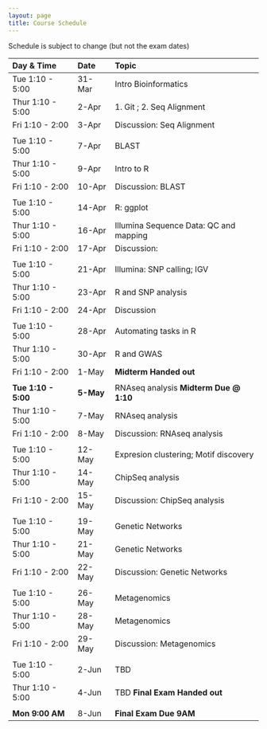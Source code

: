 ```yaml
---
layout: page
title: Course Schedule
---
```


Schedule is subject to change (but not the exam dates)

| Day & Time        |  Date   |  Topic
|:------------------|:--------|:-----------
| Tue 1:10 - 5:00   |  31-Mar |  Intro Bioinformatics
| Thur 1:10 - 5:00  |  2-Apr  |  1. Git ; 2. Seq Alignment
| Fri 1:10 - 2:00   |  3-Apr  |  Discussion: Seq Alignment
|                   |         |  
| Tue 1:10 - 5:00   |  7-Apr  |  BLAST
| Thur 1:10 - 5:00  |  9-Apr  |  Intro to R
| Fri 1:10 - 2:00   |  10-Apr |  Discussion: BLAST
|                   |         |  
| Tue 1:10 - 5:00   |  14-Apr |  R: ggplot
| Thur 1:10 - 5:00  |  16-Apr |  Illumina Sequence Data: QC and mapping
| Fri 1:10 - 2:00   |  17-Apr |  Discussion: 
|                   |         |  
| Tue 1:10 - 5:00   |  21-Apr |  Illumina: SNP calling; IGV
| Thur 1:10 - 5:00  |  23-Apr |  R and SNP analysis
| Fri 1:10 - 2:00   |  24-Apr |  Discussion
|                   |         |  
| Tue 1:10 - 5:00   |  28-Apr |  Automating tasks in R
| Thur 1:10 - 5:00  |  30-Apr |  R and GWAS
| Fri 1:10 - 2:00   |  1-May  |  __Midterm Handed out__
|                   |         |  
| __Tue 1:10 - 5:00__   |  __5-May__  |  RNAseq analysis __Midterm Due @ 1:10__
| Thur 1:10 - 5:00  |  7-May  |  RNAseq analysis
| Fri 1:10 - 2:00   |  8-May  |  Discussion: RNAseq analysis
|                   |         |  
| Tue 1:10 - 5:00   |  12-May |  Expresion clustering; Motif discovery
| Thur 1:10 - 5:00  |  14-May |  ChipSeq analysis
| Fri 1:10 - 2:00   |  15-May |  Discussion: ChipSeq analysis
|                   |         |  
| Tue 1:10 - 5:00   |  19-May |  Genetic Networks
| Thur 1:10 - 5:00  |  21-May |  Genetic Networks
| Fri 1:10 - 2:00   |  22-May |  Discussion: Genetic Networks
|                   |         |  
| Tue 1:10 - 5:00   |  26-May |  Metagenomics
| Thur 1:10 - 5:00  |  28-May |  Metagenomics
| Fri 1:10 - 2:00   |  29-May |  Discussion: Metagenomics
|                   |         |  
| Tue 1:10 - 5:00   |  2-Jun  |  TBD
| Thur 1:10 - 5:00  |  4-Jun  |  TBD __Final Exam Handed out__
|                   |         |
| __Mon 9:00 AM__   |  8-Jun  | __Final Exam Due 9AM__